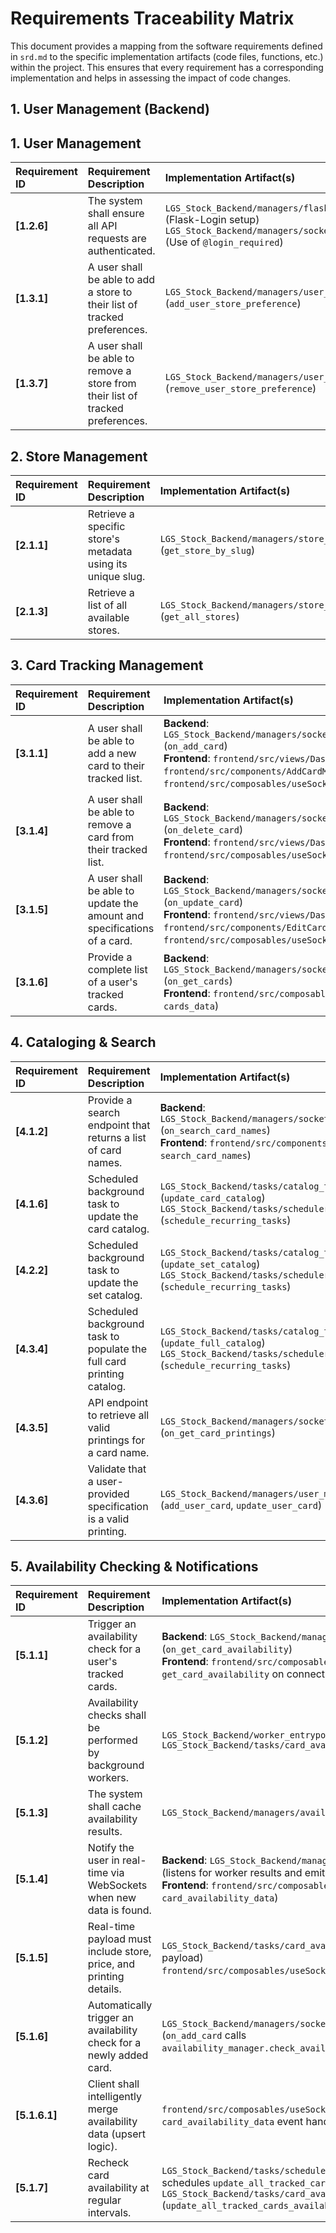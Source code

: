 # Requirements Traceability Matrix

This document provides a mapping from the software requirements defined in `srd.md` to the specific implementation artifacts (code files, functions, etc.) within the project. This ensures that every requirement has a corresponding implementation and helps in assessing the impact of code changes.

## 1. User Management (Backend)

## 1. User Management

| Requirement ID | Requirement Description | Implementation Artifact(s) | Test Case(s) |
| :--- | :--- | :--- | :--- |
| **[1.2.6]** | The system shall ensure all API requests are authenticated. | `LGS_Stock_Backend/managers/flask_manager/flask_manager.py` (Flask-Login setup)<br>`LGS_Stock_Backend/managers/socket_manager/socket_handlers.py` (Use of `@login_required`) | `LGS_Stock_Backend/tests/test_authentication.py` (`test_authenticated_api_access`, `test_unauthenticated_api_denial`)<br>`frontend/tests/auth_flow.spec.js` (`test_redirect_on_unauthenticated_access`) |
| **[1.3.1]** | A user shall be able to add a store to their list of tracked preferences. | `LGS_Stock_Backend/managers/user_manager/user_manager.py` (`add_user_store_preference`) | `LGS_Stock_Backend/tests/test_user_preferences.py` (`test_add_user_store_preference`) |
| **[1.3.7]** | A user shall be able to remove a store from their list of tracked preferences. | `LGS_Stock_Backend/managers/user_manager/user_manager.py` (`remove_user_store_preference`) | `LGS_Stock_Backend/tests/test_user_preferences.py` (`test_remove_user_store_preference`) |

## 2. Store Management

| Requirement ID | Requirement Description | Implementation Artifact(s) | Test Case(s) |
| :--- | :--- | :--- | :--- |
| **[2.1.1]** | Retrieve a specific store's metadata using its unique slug. | `LGS_Stock_Backend/managers/store_manager/store_manager.py` (`get_store_by_slug`) | `LGS_Stock_Backend/tests/test_store_manager.py` (`test_get_store_by_slug`) |
| **[2.1.3]** | Retrieve a list of all available stores. | `LGS_Stock_Backend/managers/store_manager/store_manager.py` (`get_all_stores`) | `LGS_Stock_Backend/tests/test_store_manager.py` (`test_get_all_stores`)<br>`frontend/tests/account_page.spec.js` (`test_display_all_stores`) |

## 3. Card Tracking Management

| Requirement ID | Requirement Description | Implementation Artifact(s) | Test Case(s) |
| :--- | :--- | :--- | :--- |
| **[3.1.1]** | A user shall be able to add a new card to their tracked list. | **Backend**: `LGS_Stock_Backend/managers/socket_manager/socket_handlers.py` (`on_add_card`)<br>**Frontend**: `frontend/src/views/Dashboard.vue`, `frontend/src/components/AddCardModal.vue`, `frontend/src/composables/useSocket.js` (`saveCard`) | `LGS_Stock_Backend/tests/test_socket_handlers.py` (`test_add_card_socket_event`)<br>`frontend/tests/add_card_modal.spec.js` (`test_add_new_card_submission`) |
| **[3.1.4]** | A user shall be able to remove a card from their tracked list. | **Backend**: `LGS_Stock_Backend/managers/socket_manager/socket_handlers.py` (`on_delete_card`)<br>**Frontend**: `frontend/src/views/Dashboard.vue` (`deleteCard`), `frontend/src/composables/useSocket.js` (`deleteCard`) | `LGS_Stock_Backend/tests/test_socket_handlers.py` (`test_delete_card_socket_event`)<br>`frontend/tests/dashboard.spec.js` (`test_delete_card_button`) |
| **[3.1.5]** | A user shall be able to update the amount and specifications of a card. | **Backend**: `LGS_Stock_Backend/managers/socket_manager/socket_handlers.py` (`on_update_card`)<br>**Frontend**: `frontend/src/views/Dashboard.vue`, `frontend/src/components/EditCardModal.vue`, `frontend/src/composables/useSocket.js` (`updateCard`) | `LGS_Stock_Backend/tests/test_socket_handlers.py` (`test_update_card_socket_event`)<br>`frontend/tests/edit_card_modal.spec.js` (`test_update_card_submission`) |
| **[3.1.6]** | Provide a complete list of a user's tracked cards. | **Backend**: `LGS_Stock_Backend/managers/socket_manager/socket_handlers.py` (`on_get_cards`)<br>**Frontend**: `frontend/src/composables/useSocket.js` (handler for `cards_data`) | `LGS_Stock_Backend/tests/test_socket_handlers.py` (`test_get_cards_socket_event`)<br>`frontend/tests/dashboard.spec.js` (`test_display_tracked_cards_table`) |

## 4. Cataloging & Search

| Requirement ID | Requirement Description | Implementation Artifact(s) | Test Case(s) |
| :--- | :--- | :--- | :--- |
| **[4.1.2]** | Provide a search endpoint that returns a list of card names. | **Backend**: `LGS_Stock_Backend/managers/socket_manager/socket_handlers.py` (`on_search_card_names`)<br>**Frontend**: `frontend/src/components/AddCardModal.vue` (emits `search_card_names`) | `LGS_Stock_Backend/tests/test_socket_handlers.py` (`test_search_card_names_socket_event`)<br>`frontend/tests/add_card_modal.spec.js` (`test_card_name_autocomplete`) |
| **[4.1.6]** | Scheduled background task to update the card catalog. | `LGS_Stock_Backend/tasks/catalog_tasks.py` (`update_card_catalog`)<br>`LGS_Stock_Backend/tasks/scheduler_setup.py` (`schedule_recurring_tasks`) | `LGS_Stock_Backend/tests/tasks/test_catalog_tasks.py` (`test_update_card_catalog_task`) |
| **[4.2.2]** | Scheduled background task to update the set catalog. | `LGS_Stock_Backend/tasks/catalog_tasks.py` (`update_set_catalog`)<br>`LGS_Stock_Backend/tasks/scheduler_setup.py` (`schedule_recurring_tasks`) | `LGS_Stock_Backend/tests/tasks/test_catalog_tasks.py` (`test_update_set_catalog_task`) |
| **[4.3.4]** | Scheduled background task to populate the full card printing catalog. | `LGS_Stock_Backend/tasks/catalog_tasks.py` (`update_full_catalog`)<br>`LGS_Stock_Backend/tasks/scheduler_setup.py` (`schedule_recurring_tasks`) | `LGS_Stock_Backend/tests/tasks/test_catalog_tasks.py` (`test_update_full_catalog_task`) |
| **[4.3.5]** | API endpoint to retrieve all valid printings for a card name. | `LGS_Stock_Backend/managers/socket_manager/socket_handlers.py` (`on_get_card_printings`) | `LGS_Stock_Backend/tests/test_socket_handlers.py` (`test_get_card_printings_socket_event`)<br>`frontend/tests/add_card_modal.spec.js` (`test_printing_dropdowns_population`) |
| **[4.3.6]** | Validate that a user-provided specification is a valid printing. | `LGS_Stock_Backend/managers/user_manager/user_manager.py` (`add_user_card`, `update_user_card`) | `LGS_Stock_Backend/tests/test_user_manager.py` (`test_add_card_with_invalid_spec`) |

## 5. Availability Checking & Notifications

| Requirement ID | Requirement Description | Implementation Artifact(s) | Test Case(s) |
| :--- | :--- | :--- | :--- |
| **[5.1.1]** | Trigger an availability check for a user's tracked cards. | **Backend**: `LGS_Stock_Backend/managers/socket_manager/socket_handlers.py` (`on_get_card_availability`)<br>**Frontend**: `frontend/src/composables/useSocket.js` (emits `get_card_availability` on connect) | `LGS_Stock_Backend/tests/test_socket_handlers.py` (`test_get_card_availability_triggers_check`)<br>`frontend/tests/dashboard.spec.js` (`test_initial_availability_fetch_on_connect`) |
| **[5.1.2]** | Availability checks shall be performed by background workers. | `LGS_Stock_Backend/worker_entrypoint.py`<br>`LGS_Stock_Backend/tasks/card_availability_tasks.py` | `LGS_Stock_Backend/tests/test_task_manager.py` (`test_queue_task_sends_to_scheduler`)<br>`LGS_Stock_Backend/tests/tasks/test_card_availability_tasks.py` (`test_update_availability_single_card_execution`) |
| **[5.1.3]** | The system shall cache availability results. | `LGS_Stock_Backend/managers/availability_manager/availability_storage.py` | `LGS_Stock_Backend/tests/test_availability_manager.py` (`test_cache_availability_data`, `test_get_cached_availability_data`) |
| **[5.1.4]** | Notify the user in real-time via WebSockets when new data is found. | **Backend**: `LGS_Stock_Backend/managers/socket_manager/worker_listener.py` (listens for worker results and emits to client)<br>**Frontend**: `frontend/src/composables/useSocket.js` (listens for `card_availability_data`) | `LGS_Stock_Backend/tests/test_worker_listener.py` (`test_worker_result_emits_to_client`)<br>`frontend/tests/dashboard.spec.js` (`test_realtime_availability_update`) |
| **[5.1.5]** | Real-time payload must include store, price, and printing details. | `LGS_Stock_Backend/tasks/card_availability_tasks.py` (constructs the payload)<br>`frontend/src/composables/useSocket.js` (consumes the payload) | `LGS_Stock_Backend/tests/tasks/test_card_availability_tasks.py` (`test_update_availability_single_card_payload`)<br>`frontend/tests/in_stock_modal.spec.js` (`test_display_detailed_items`) |
| **[5.1.6]** | Automatically trigger an availability check for a newly added card. | `LGS_Stock_Backend/managers/socket_manager/socket_handlers.py` (`on_add_card` calls `availability_manager.check_availability_for_user_cards`) | `LGS_Stock_Backend/tests/test_socket_handlers.py` (`test_add_card_triggers_availability_check`) |
| **[5.1.6.1]**| Client shall intelligently merge availability data (upsert logic). | `frontend/src/composables/useSocket.js` (logic within the `card_availability_data` event handler) | `frontend/tests/use_socket_composable.spec.js` (`test_availability_map_upsert_logic`) |
| **[5.1.7]** | Recheck card availability at regular intervals. | `LGS_Stock_Backend/tasks/scheduler_setup.py` (`schedule_recurring_tasks` schedules `update_all_tracked_cards_availability`)<br>`LGS_Stock_Backend/tasks/card_availability_tasks.py` (`update_all_tracked_cards_availability`) | `LGS_Stock_Backend/tests/tasks/test_scheduler_setup.py` (`test_schedule_recurring_tasks`)<br>`LGS_Stock_Backend/tests/tasks/test_card_availability_tasks.py` (`test_update_all_tracked_cards_availability_fan_out`) |
